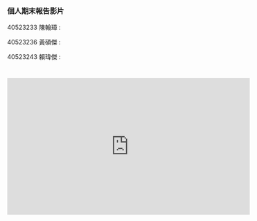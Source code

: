 ### 個人期末報告影片

40523233 陳翰璋 : 

40523236 黃碩傑 :

40523243 賴瑋傑 : 

# <iframe width="560" height="315" src="https://www.youtube.com/embed/qJaUbfC4-H8" frameborder="0" allow="autoplay; encrypted-media" allowfullscreen></iframe>
